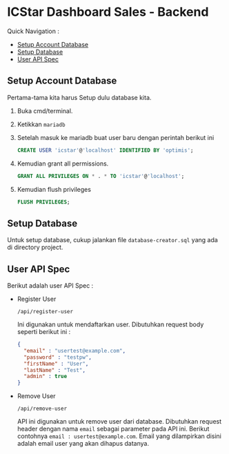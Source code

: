 # ICStar Dashboard Sales - Backend

Quick Navigation :
- [Setup Account Database](#setup-account-database)
- [Setup Database](#setup-database)
- [User API Spec](#user-api-spec)

## Setup Account Database

Pertama-tama kita harus Setup dulu database kita.

1. Buka cmd/terminal.
2. Ketikkan `mariadb`
3. Setelah masuk ke mariadb buat user baru dengan perintah berikut ini

    ```sql
    CREATE USER 'icstar'@'localhost' IDENTIFIED BY 'optimis';
    ```
4. Kemudian grant all permissions.
    ```sql
    GRANT ALL PRIVILEGES ON * . * TO 'icstar'@'localhost';
    ```
5. Kemudian flush privileges
    ```sql
    FLUSH PRIVILEGES;
    ```

## Setup Database

Untuk setup database, cukup jalankan file `database-creator.sql` yang ada di directory project.

## User API Spec

Berikut adalah user API Spec :
- Register User <br>
  ```
  /api/register-user
  ```
  Ini digunakan untuk mendaftarkan user. Dibutuhkan request body seperti berikut ini :
   
  ```json
  {
    "email" : "usertest@example.com",
    "password" : "testpw",
    "firstName" : "User",
    "lastName" : "Test",
    "admin" : true
  }
  ```
  

- Remove User <br>
  ```
  /api/remove-user
  ```
  API ini digunakan untuk remove user dari database. Dibutuhkan request header dengan nama `email` sebagai parameter
  pada API ini. Berikut contohnya `email : usertest@example.com`. Email yang dilampirkan disini adalah email user yang
  akan dihapus datanya.